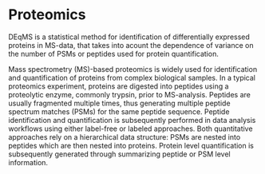 # Proteomics

DEqMS is a statistical method for identification of differentially expressed proteins in MS-data, that takes into acount the dependence of variance on the number of PSMs or peptides used for protein quantification.

Mass spectrometry (MS)-based proteomics is widely used for identification and quantification of proteins from complex biological samples. In a typical proteomics experiment, proteins are digested into peptides using a proteolytic enzyme, commonly trypsin, prior to MS-analysis. Peptides are usually fragmented multiple times, thus generating multiple peptide spectrum matches (PSMs) for the same peptide sequence. Peptide identification and quantification is subsequently performed in data analysis workflows using either label-free or labeled approaches. Both quantitative approaches rely on a hierarchical data structure: PSMs are nested into peptides which are then nested into proteins. Protein level quantification is subsequently generated through summarizing peptide or PSM level information.

